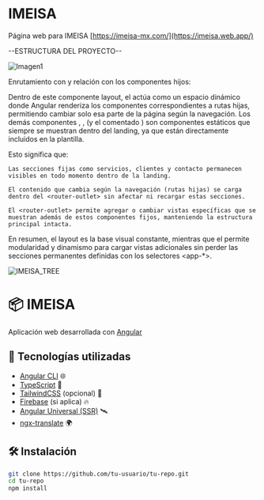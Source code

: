 # IMEISA
Página web para IMEISA
[https://imeisa-mx.com/](https://imeisa.web.app/)


--ESTRUCTURA DEL PROYECTO--



![Imagen1](https://github.com/user-attachments/assets/a63ceb88-352b-4d52-a65a-5b03f1e33df7)


Enrutamiento con <router-outlet> y relación con los componentes hijos:

Dentro de este componente layout, el <router-outlet> actúa como un espacio dinámico donde Angular renderiza los componentes correspondientes a rutas hijas, permitiendo cambiar solo esa parte de la página según la navegación.
Los demás componentes <app-ourservices>, <app-clients>, <app-contact> (y el comentado <app-us>) son componentes estáticos que siempre se muestran dentro del landing, ya que están directamente incluidos en la plantilla.

Esto significa que:

    Las secciones fijas como servicios, clientes y contacto permanecen visibles en todo momento dentro de la landing.

    El contenido que cambia según la navegación (rutas hijas) se carga dentro del <router-outlet> sin afectar ni recargar estas secciones.

    El <router-outlet> permite agregar o cambiar vistas específicas que se muestran además de estos componentes fijos, manteniendo la estructura principal intacta.

En resumen, el layout es la base visual constante, mientras que el <router-outlet> permite modularidad y dinamismo para cargar vistas adicionales sin perder las secciones permanentes definidas con los selectores <app-*>.

![IMEISA_TREE](https://github.com/user-attachments/assets/5aba8f2e-5db9-4e62-9a29-ac3045241dbb)

# 📦 IMEISA

Aplicación web desarrollada con [Angular](https://angular.io/) 

## 🚀 Tecnologías utilizadas

- [Angular CLI](https://angular.io/cli) 🌐
- [TypeScript](https://www.typescriptlang.org/) 🧠
- [TailwindCSS](https://tailwindcss.com/) (opcional) 🎨
- [Firebase](https://firebase.google.com/) (si aplica) 🔥
- [Angular Universal (SSR)](https://angular.io/guide/universal) 🛰️
- [ngx-translate](https://github.com/ngx-translate/core)  🌍

## 🛠️ Instalación

```bash
git clone https://github.com/tu-usuario/tu-repo.git
cd tu-repo
npm install
